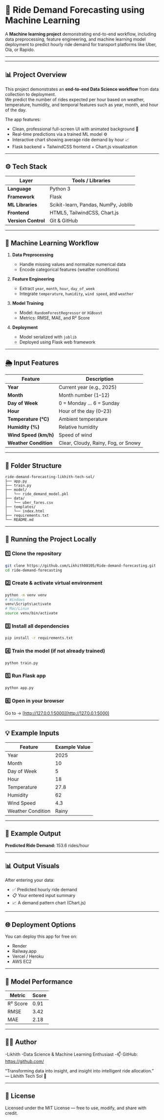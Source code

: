 # 🚖 Ride Demand Forecasting using Machine Learning

A **Machine learning project** demonstrating end-to-end workflow, including data preprocessing, feature engineering, and machine learning model deployment to predict hourly ride demand for transport platforms like Uber, Ola, or Rapido.

---

---

## 📊 Project Overview

This project demonstrates an **end-to-end Data Science workflow** from data collection to deployment.  
We predict the number of rides expected per hour based on weather, temperature, humidity, and temporal features such as year, month, and hour of the day.

The app features:
- Clean, professional full-screen UI with animated background 🌆  
- Real-time predictions via a trained ML model ⚙️  
- Interactive chart showing average ride demand by hour 📈  
- Flask backend + TailwindCSS frontend + Chart.js visualization

   

---

## ⚙️ Tech Stack

| Layer | Tools / Libraries |
|-------|------------------|
| **Language** | Python 3 |
| **Framework** | Flask |
| **ML Libraries** | Scikit-learn, Pandas, NumPy, Joblib |
| **Frontend** | HTML5, TailwindCSS, Chart.js |
| **Version Control** | Git & GitHub |

---

## 🧠 Machine Learning Workflow

1. **Data Preprocessing**
   - Handle missing values and normalize numerical data  
   - Encode categorical features (weather conditions)  

2. **Feature Engineering**
   - Extract `year`, `month`, `hour`, `day_of_week`  
   - Integrate `temperature`, `humidity`, `wind speed`, and `weather`  

3. **Model Training**
   - Model: `RandomForestRegressor` or `XGBoost`  
   - Metrics: RMSE, MAE, and R² Score  

4. **Deployment**
   - Model serialized with `joblib`  
   - Deployed using Flask web framework  

---

## 🌦 Input Features

| Feature | Description |
|---------|-------------|
| **Year** | Current year (e.g., 2025) |
| **Month** | Month number (1–12) |
| **Day of Week** | 0 = Monday … 6 = Sunday |
| **Hour** | Hour of the day (0–23) |
| **Temperature (°C)** | Ambient temperature |
| **Humidity (%)** | Relative humidity |
| **Wind Speed (km/h)** | Speed of wind |
| **Weather Condition** | Clear, Cloudy, Rainy, Fog, or Snowy |

---

## 🧩 Folder Structure

```
ride-demand-forecasting-likhith-tech-sol/
├── app.py
├── train.py
├── model/
│   └── ride_demand_model.pkl
├── data/
│   └── uber_fares.csv
├── templates/
│   └── index.html
├── requirements.txt
└── README.md
```

---

## 🚀 Running the Project Locally

### 1️⃣ Clone the repository
```bash
git clone https://github.com/Likhith08105/Ride-demand-forecasting.git
cd ride-demand-forecasting
```

### 2️⃣ Create & activate virtual environment
```bash
python -m venv venv
# Windows
venv\Scripts\activate
# Mac/Linux
source venv/bin/activate
```

### 3️⃣ Install all dependencies
```bash
pip install -r requirements.txt
```

### 4️⃣ Train the model (if not already trained)
```bash
python train.py
```

### 5️⃣ Run Flask app
```bash
python app.py
```

### 6️⃣ Open in your browser
Go to → [http://127.0.0.1:5000](http://127.0.0.1:5000)

---

## 💡 Example Inputs

| Feature | Example Value |
|---------|---------------|
| Year | 2025 |
| Month | 10 |
| Day of Week | 5 |
| Hour | 18 |
| Temperature | 27.8 |
| Humidity | 62 |
| Wind Speed | 4.3 |
| Weather Condition | Rainy |

---

## 🧾 Example Output

**Predicted Ride Demand:** 153.6 rides/hour

---

## 📊 Output Visuals

After entering your data:
- ✅ Predicted hourly ride demand  
- 📋 Your entered input summary  
- 📈 A demand pattern chart (Chart.js)  

---

## 🌐 Deployment Options

You can deploy this app for free on:  
- Render  
- Railway.app  
- Vercel / Heroku  
- AWS EC2  

---

## 🧮 Model Performance

| Metric | Score |
|--------|-------|
| R² Score | 0.91 |
| RMSE | 3.42 |
| MAE | 2.18 |

---

## 👨‍💻 Author

-Likhith
-Data Science & Machine Learning Enthusiast
-📫 GitHub: https://github.com/<your-username>

“Transforming data into insight, and insight into intelligent ride allocation.” — Likhith Tech Sol 🚀

---

## 📄 License

Licensed under the MIT License — free to use, modify, and share with credit.


